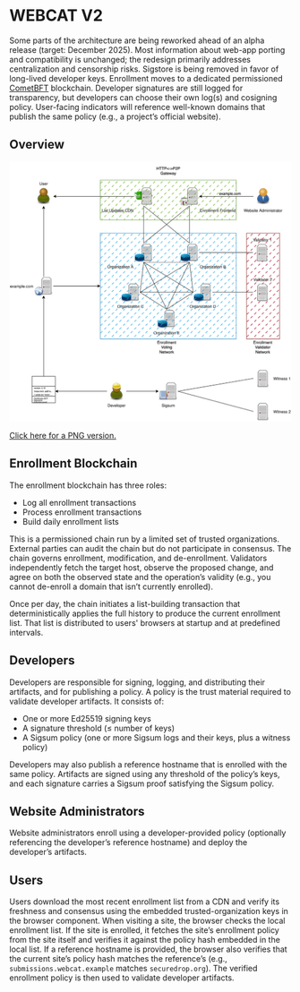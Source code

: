 # WEBCAT V2

Some parts of the architecture are being reworked ahead of an alpha release (target: December 2025). Most information about web-app porting and compatibility is unchanged; the redesign primarily addresses centralization and censorship risks. Sigstore is being removed in favor of long-lived developer keys. Enrollment moves to a dedicated permissioned [CometBFT](https://github.com/cometbft/cometbft) blockchain. Developer signatures are still logged for transparency, but developers can choose their own log(s) and cosigning policy. User-facing indicators will reference well-known domains that publish the same policy (e.g., a project’s official website).

## Overview
![Diagram depicting the full architecture, as summarized below](./docs/architectureV2.svg)

[Click here for a PNG version.](./docs/architectureV2.png)

## Enrollment Blockchain

The enrollment blockchain has three roles:
* Log all enrollment transactions
* Process enrollment transactions
* Build daily enrollment lists

This is a permissioned chain run by a limited set of trusted organizations. External parties can audit the chain but do not participate in consensus. The chain governs enrollment, modification, and de-enrollment. Validators independently fetch the target host, observe the proposed change, and agree on both the observed state and the operation’s validity (e.g., you cannot de-enroll a domain that isn’t currently enrolled).

Once per day, the chain initiates a list-building transaction that deterministically applies the full history to produce the current enrollment list. That list is distributed to users' browsers at startup and at predefined intervals.

## Developers

Developers are responsible for signing, logging, and distributing their artifacts, and for publishing a policy. A policy is the trust material required to validate developer artifacts. It consists of:

* One or more Ed25519 signing keys
* A signature threshold (≤ number of keys)
* A Sigsum policy (one or more Sigsum logs and their keys, plus a witness policy)

Developers may also publish a reference hostname that is enrolled with the same policy. Artifacts are signed using any threshold of the policy’s keys, and each signature carries a Sigsum proof satisfying the Sigsum policy.

## Website Administrators

Website administrators enroll using a developer-provided policy (optionally referencing the developer’s reference hostname) and deploy the developer’s artifacts.

## Users

Users download the most recent enrollment list from a CDN and verify its freshness and consensus using the embedded trusted-organization keys in the browser component. When visiting a site, the browser checks the local enrollment list. If the site is enrolled, it fetches the site’s enrollment policy from the site itself and verifies it against the policy hash embedded in the local list. If a reference hostname is provided, the browser also verifies that the current site’s policy hash matches the reference’s (e.g., `submissions.webcat.example` matches `securedrop.org`). The verified enrollment policy is then used to validate developer artifacts.


